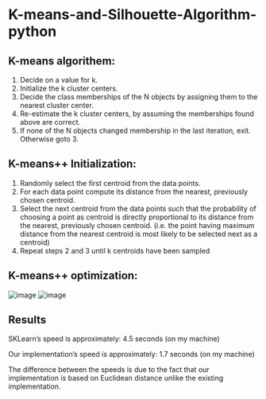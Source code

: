 # K-means-and-Silhouette-Algorithm-python
## K-means algorithem:
1. Decide on a value for k.	
2. Initialize the k cluster centers.	
3. Decide the class memberships of the N objects by assigning them to the nearest cluster center.	
4. Re-estimate the k cluster centers, by assuming the memberships found above are correct.	
5. If none of the N objects changed membership in the last iteration, exit. Otherwise goto 3.

## K-means++ Initialization:
1. Randomly select the first centroid from the data points.
2. For each data point compute its distance from the nearest, previously chosen centroid.
3. Select the next centroid from the data points such that the probability of choosing a point as centroid is directly proportional to its distance from the nearest, previously chosen centroid. (i.e. the point having maximum distance from the nearest centroid is most likely to be selected next as a centroid)
4. Repeat steps 2 and 3 until k centroids have been sampled

## K-means++ optimization:

![image](https://user-images.githubusercontent.com/74405706/173426461-bd4e57e5-86c6-41d2-9a17-7147d87f16d4.png)
![image](https://user-images.githubusercontent.com/74405706/173426521-de9eeb43-9365-48e3-b106-bceeadd6984e.png)

## Results
SKLearn’s speed is approximately: 4.5 seconds (on my machine)

Our implementation’s speed is approximately: 1.7 seconds (on my machine)

The difference between the speeds is due to the fact that our implementation is based on Euclidean distance unlike the existing implementation.


